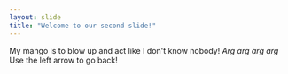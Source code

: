 ```yaml
---
layout: slide
title: "Welcome to our second slide!"
---
```

My mango is to blow up and act like I don't know nobody! *Arg arg arg arg*
Use the left arrow to go back!
